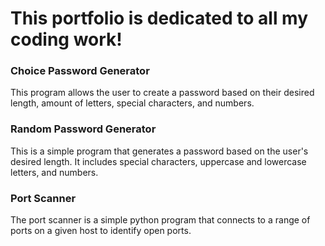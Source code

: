 # This portfolio is dedicated to all my coding work!

### Choice Password Generator

This program allows the user to create a password based on their desired length, amount of letters, special characters, and numbers. 

### Random Password Generator

This is a simple program that generates a password based on the user's desired length. It includes special characters, uppercase and lowercase letters, and numbers. 


### Port Scanner

The port scanner is a simple python program that connects to a range of ports on a given host to identify open ports. 